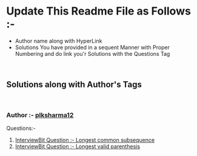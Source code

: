 # Update This Readme File as Follows :-

<ul>
    <li>Author name along with HyperLink</li>
    <li>Solutions You have provided in a sequent Manner with Proper Numbering and do link you'r Solutions with the Questions Tag</li>
</ul>
<br>

## Solutions along with Author's Tags

<br>

### Author :- [plksharma12](https://github.com/plksharma)

Questions:-

1. [InterviewBit Question :- Longest common subsequence ](1_longest_common_subsequence.cpp)
2. [InterviewBit Question :- Longest valid parenthesis ](1_longest_valid_parenthesis.cpp)
